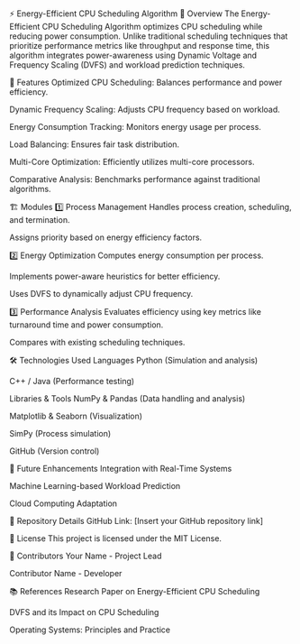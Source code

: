 ⚡ Energy-Efficient CPU Scheduling Algorithm
📌 Overview
The Energy-Efficient CPU Scheduling Algorithm optimizes CPU scheduling while reducing power consumption. Unlike traditional scheduling techniques that prioritize performance metrics like throughput and response time, this algorithm integrates power-awareness using Dynamic Voltage and Frequency Scaling (DVFS) and workload prediction techniques.

🌟 Features
Optimized CPU Scheduling: Balances performance and power efficiency.

Dynamic Frequency Scaling: Adjusts CPU frequency based on workload.

Energy Consumption Tracking: Monitors energy usage per process.

Load Balancing: Ensures fair task distribution.

Multi-Core Optimization: Efficiently utilizes multi-core processors.

Comparative Analysis: Benchmarks performance against traditional algorithms.

🏗️ Modules
1️⃣ Process Management
Handles process creation, scheduling, and termination.

Assigns priority based on energy efficiency factors.

2️⃣ Energy Optimization
Computes energy consumption per process.

Implements power-aware heuristics for better efficiency.

Uses DVFS to dynamically adjust CPU frequency.

3️⃣ Performance Analysis
Evaluates efficiency using key metrics like turnaround time and power consumption.

Compares with existing scheduling techniques.

🛠️ Technologies Used
Languages
Python (Simulation and analysis)

C++ / Java (Performance testing)

Libraries & Tools
NumPy & Pandas (Data handling and analysis)

Matplotlib & Seaborn (Visualization)

SimPy (Process simulation)

GitHub (Version control)

🚀 Future Enhancements
Integration with Real-Time Systems

Machine Learning-based Workload Prediction

Cloud Computing Adaptation

📂 Repository Details
GitHub Link: [Insert your GitHub repository link]

📜 License
This project is licensed under the MIT License.

👥 Contributors
Your Name - Project Lead

Contributor Name - Developer

📚 References
Research Paper on Energy-Efficient CPU Scheduling

DVFS and its Impact on CPU Scheduling

Operating Systems: Principles and Practice
